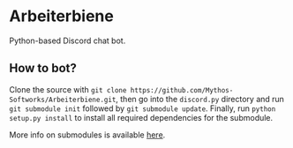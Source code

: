 # Arbeiterbiene
Python-based Discord chat bot.

## How to bot?
Clone the source with `git clone https://github.com/Mythos-Softworks/Arbeiterbiene.git`, then go into the `discord.py` directory and run `git submodule init` followed by `git submodule update`. Finally, run `python setup.py install` to install all required dependencies for the submodule.

More info on submodules is available [here](https://git-scm.com/book/en/v2/Git-Tools-Submodules).
